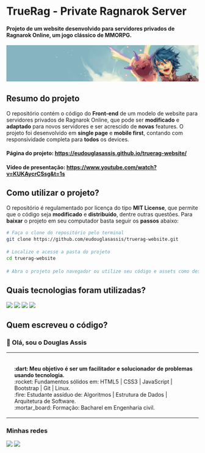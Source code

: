 # TrueRag - Private Ragnarok Server
#### Projeto de um website desenvolvido para servidores privados de Ragnarok Online, um jogo clássico de MMORPG.
<img src="./assets/image/banner_readme.jpg">

## Resumo do projeto
<p> O repositório contém o código do <strong>Front-end</strong> de um modelo de website para servidores privados de Ragnarok Online, que pode ser <strong>modificado</strong> e <strong>adaptado</strong> para novos servidores e ser acrescido de <strong>novas</strong> features. O projeto foi desenvolvido em <strong>single page</strong> e <strong>mobile first</strong>, contando com responsividade completa para <strong>todos</strong> os devices.</p>

#### Página do projeto: https://eudouglasassis.github.io/truerag-website/

#### Vídeo de presentação: https://www.youtube.com/watch?v=KUKAycrCSsg&t=1s

## Como utilizar o projeto?
<p>O repositório é regulamentado por licença do tipo <strong>MIT License</strong>, que permite que o código seja <strong>modificado</strong> e <strong>distribuído</strong>, dentre outras questões. Para <strong>baixar</strong> o projeto em seu computador basta seguir os <strong>passos</strong> abaixo:<p>

```bash
# Faça o clone do repositório pelo terminal
git clone https://github.com/eudouglasassis/truerag-website.git

# Localize e acesse a pasta do projeto
cd truerag-website

# Abra o projeto pelo navegador ou utilize seu código e assets como desejar.
```
## Quais tecnologias foram utilizadas?
<img src="https://img.shields.io/badge/-HTML-%23333333?style=for-the-badge&logo=html5"> <img src="https://img.shields.io/badge/-CSS-%23333333?style=for-the-badge&logo=css3"> <img src="https://img.shields.io/badge/-JAVASCRIPT-%23333333?style=for-the-badge&logo=javascript"> <img src="https://img.shields.io/badge/-BOOTSTRAP-%23333333?style=for-the-badge&logo=bootstrap">

## Quem escreveu o código?
  
### :wave: Olá, sou o Douglas Assis
  
<table>
  <tr>
    <td>
      <img style="border-radius: 50%;" src="https://avatars.githubusercontent.com/u/74422534?v=4" width="150px;" alt=""/>
    </td>
    <td>
      <p>
      <br>
      <strong>:dart: Meu objetivo é ser um facilitador e solucionador de problemas usando tecnologia.</strong><br />
      :rocket: Fundamentos sólidos em: HTML5 | CSS3 | JavaScript | Bootstrap | Git | Linux.<br />
      :fire: Estudante assíduo de: Algoritmos | Estrutura de Dados | Arquitetura de Software.<br />
      :mortar_board: Formação: Bacharel em Engenharia civil.
      </p>      
    </td>
  </tr>
 </table>
 
 ### Minhas redes
 
 <a href="https://www.linkedin.com/in/eudouglasassisbr/" target="_blank"><img src="https://img.shields.io/badge/-linkedin-black?style=for-the-badge&logo=linkedin"></a>  <a href="https://www.instagram.com/eusouoassis/" target="_blank"><img src="https://img.shields.io/badge/-instagram-black?style=for-the-badge&logo=instagram"></a>
